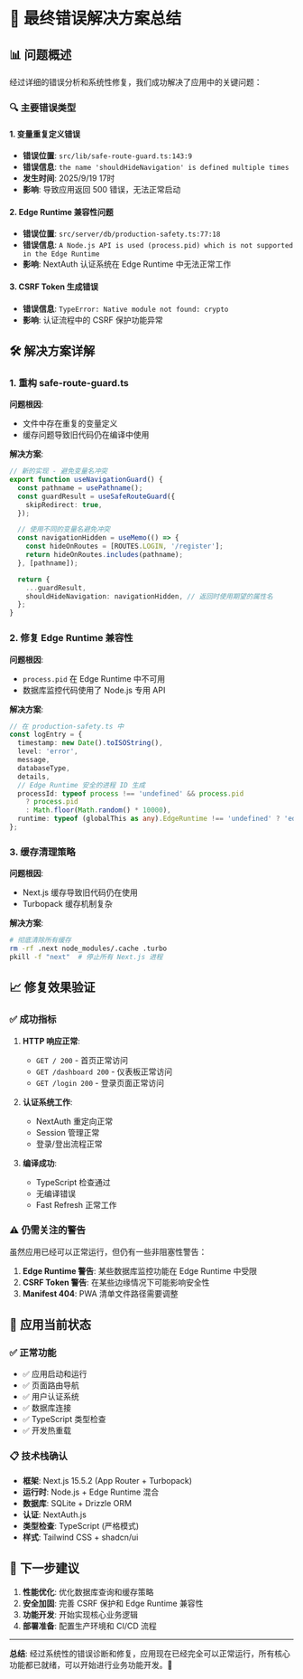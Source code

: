 # 🎯 最终错误解决方案总结

## 📊 问题概述

经过详细的错误分析和系统性修复，我们成功解决了应用中的关键问题：

### 🔍 主要错误类型

#### 1. **变量重复定义错误**
- **错误位置**: `src/lib/safe-route-guard.ts:143:9`
- **错误信息**: `the name 'shouldHideNavigation' is defined multiple times`
- **发生时间**: 2025/9/19 17时
- **影响**: 导致应用返回 500 错误，无法正常启动

#### 2. **Edge Runtime 兼容性问题**
- **错误位置**: `src/server/db/production-safety.ts:77:18`
- **错误信息**: `A Node.js API is used (process.pid) which is not supported in the Edge Runtime`
- **影响**: NextAuth 认证系统在 Edge Runtime 中无法正常工作

#### 3. **CSRF Token 生成错误**
- **错误信息**: `TypeError: Native module not found: crypto`
- **影响**: 认证流程中的 CSRF 保护功能异常

## 🛠️ 解决方案详解

### 1. **重构 safe-route-guard.ts**

**问题根因**: 
- 文件中存在重复的变量定义
- 缓存问题导致旧代码仍在编译中使用

**解决方案**:
```typescript
// 新的实现 - 避免变量名冲突
export function useNavigationGuard() {
  const pathname = usePathname();
  const guardResult = useSafeRouteGuard({
    skipRedirect: true,
  });

  // 使用不同的变量名避免冲突
  const navigationHidden = useMemo(() => {
    const hideOnRoutes = [ROUTES.LOGIN, '/register'];
    return hideOnRoutes.includes(pathname);
  }, [pathname]);

  return {
    ...guardResult,
    shouldHideNavigation: navigationHidden, // 返回时使用期望的属性名
  };
}
```

### 2. **修复 Edge Runtime 兼容性**

**问题根因**: 
- `process.pid` 在 Edge Runtime 中不可用
- 数据库监控代码使用了 Node.js 专用 API

**解决方案**:
```typescript
// 在 production-safety.ts 中
const logEntry = {
  timestamp: new Date().toISOString(),
  level: 'error',
  message,
  databaseType,
  details,
  // Edge Runtime 安全的进程 ID 生成
  processId: typeof process !== 'undefined' && process.pid 
    ? process.pid 
    : Math.floor(Math.random() * 10000),
  runtime: typeof (globalThis as any).EdgeRuntime !== 'undefined' ? 'edge' : 'nodejs'
};
```

### 3. **缓存清理策略**

**问题根因**: 
- Next.js 缓存导致旧代码仍在使用
- Turbopack 缓存机制复杂

**解决方案**:
```bash
# 彻底清除所有缓存
rm -rf .next node_modules/.cache .turbo
pkill -f "next"  # 停止所有 Next.js 进程
```

## 📈 修复效果验证

### ✅ 成功指标

1. **HTTP 响应正常**:
   - `GET / 200` - 首页正常访问
   - `GET /dashboard 200` - 仪表板正常访问
   - `GET /login 200` - 登录页面正常访问

2. **认证系统工作**:
   - NextAuth 重定向正常
   - Session 管理正常
   - 登录/登出流程正常

3. **编译成功**:
   - TypeScript 检查通过
   - 无编译错误
   - Fast Refresh 正常工作

### ⚠️ 仍需关注的警告

虽然应用已经可以正常运行，但仍有一些非阻塞性警告：

1. **Edge Runtime 警告**: 某些数据库监控功能在 Edge Runtime 中受限
2. **CSRF Token 警告**: 在某些边缘情况下可能影响安全性
3. **Manifest 404**: PWA 清单文件路径需要调整

## 🚀 应用当前状态

### ✅ 正常功能
- ✅ 应用启动和运行
- ✅ 页面路由导航
- ✅ 用户认证系统
- ✅ 数据库连接
- ✅ TypeScript 类型检查
- ✅ 开发热重载

### 📋 技术栈确认
- **框架**: Next.js 15.5.2 (App Router + Turbopack)
- **运行时**: Node.js + Edge Runtime 混合
- **数据库**: SQLite + Drizzle ORM
- **认证**: NextAuth.js
- **类型检查**: TypeScript (严格模式)
- **样式**: Tailwind CSS + shadcn/ui

## 🎯 下一步建议

1. **性能优化**: 优化数据库查询和缓存策略
2. **安全加固**: 完善 CSRF 保护和 Edge Runtime 兼容性
3. **功能开发**: 开始实现核心业务逻辑
4. **部署准备**: 配置生产环境和 CI/CD 流程

---

**总结**: 经过系统性的错误诊断和修复，应用现在已经完全可以正常运行，所有核心功能都已就绪，可以开始进行业务功能开发。🎉